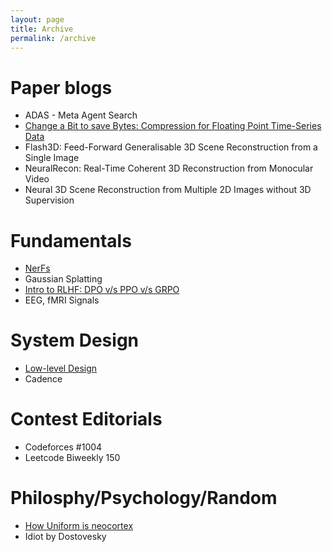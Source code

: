 ```yaml
---
layout: page
title: Archive
permalink: /archive
---
```


# Paper blogs
- ADAS - Meta Agent Search 
- [Change a Bit to save Bytes: Compression for Floating Point
Time-Series Data](compression-algo)
- Flash3D: Feed-Forward Generalisable 3D Scene
Reconstruction from a Single Image
- NeuralRecon: Real-Time Coherent 3D Reconstruction from Monocular Video
- Neural 3D Scene Reconstruction from Multiple 2D Images
without 3D Supervision

# Fundamentals
- [NerFs](/nerfs)
- Gaussian Splatting
- [Intro to RLHF: DPO v/s PPO v/s GRPO](/rlhf)
- EEG, fMRI Signals


# System Design
- [Low-level Design](/lld)
- Cadence 

# Contest Editorials 
  
- Codeforces #1004
- Leetcode Biweekly 150 

# Philosphy/Psychology/Random

- [How Uniform is neocortex](https://www.lesswrong.com/posts/WFopenhCXyHX3ukw3/how-uniform-is-the-neocortex)
- Idiot by Dostovesky
